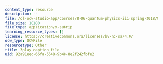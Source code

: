 ```yaml
---
content_type: resource
description: ''
file: /ol-ocw-studio-app/courses/8-06-quantum-physics-iii-spring-2018/92a91eed66fa56489b488e2f242fbfe2_NjhuAak0jmM.vtt
file_size: 10180
file_type: application/x-subrip
learning_resource_types: []
license: https://creativecommons.org/licenses/by-nc-sa/4.0/
ocw_type: OCWFile
resourcetype: Other
title: 3play caption file
uid: 92a91eed-66fa-5648-9b48-8e2f242fbfe2
---
```

